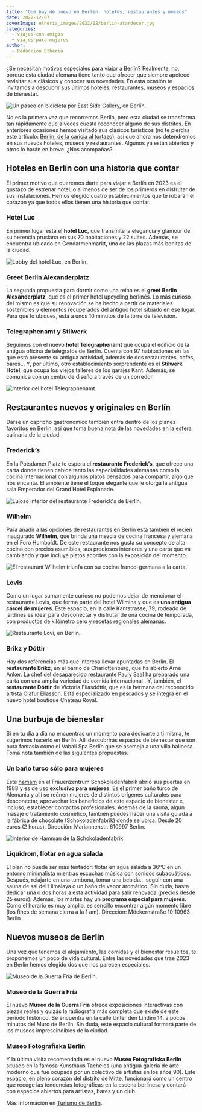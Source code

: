 ```yaml
---
title: "Qué hay de nuevo en Berlín: hoteles, restaurantes y museos"
date: 2022-12-07
coverImage: etheria_images/2022/12/berlin-atardecer.jpg
categories: 
  - viajes-con-amigas
  - viajes-para-mujeres
author: 
  - Redaccion Etheria
---
```


¿Se necesitan motivos especiales para viajar a Berlín? Realmente, no, porque esta ciudad 
alemana tiene tanto que ofrecer que siempre apetece revisitar sus clásicos y conocer sus 
novedades. En esta ocasión te invitamos a descubrir sus últimos hoteles, restaurantes, 
museos y espacios de bienestar. 

![Un paseo en bicicleta por East Side Gallery, en Berlín.](etheria_images/2022/12/East-Side-Gallery-850x568.jpg "East Side Gallery. © Visit Berlín/ Philip Koschel")

No es la primera vez que recorremos Berlín, pero esta ciudad se transforma tan 
rápidamente que a veces cuesta reconocer alguno de sus distritos. En anteriores 
ocasiones hemos visitado sus clásicos turísticos (no te pierdas este artículo: [Berlín, 
de la caricia al 
tortazo](https://etheriamagazine.com/2018/11/12/viaje-al-berlin-mas-divertido-interesante-sobrecogedor/)), 
así que ahora nos detendremos en sus nuevos hoteles, museos y restaurantes. Algunos ya 
están abiertos y otros lo harán en breve. ¿Nos acompañas? 

## Hoteles en Berlín con una historia que contar

El primer motivo que queremos darte para viajar a Berlín en 2023 es el gustazo de 
estrenar hotel, o al menos de ser de los primeros en disfrutar de sus instalaciones. 
Hemos elegido cuatro establecimientos que te robarán el corazón ya que todos ellos 
tienen una historia que contar. 

### Hotel Luc

En primer lugar está el **hotel Luc,** que transmite la elegancia y glamour de su 
herencia prusiana en sus 70 habitaciones y 22 suites. Además, se encuentra ubicado en 
Gendarmenmarkt, una de las plazas más bonitas de la ciudad. 

![Lobby del hotel Luc, en Berlín.](etheria_images/2022/12/lobby-hotel-luc-berlin-850x567.jpg "Lobby del hotel Luc, en Berlín. © NH Autograph Collection")

### Greet Berlin Alexanderplatz

La segunda propuesta para dormir como una reina es el **greet Berlin Alexanderplatz**, 
que es el primer hotel upcycling berlinés. Lo más curioso del mismo es que su renovación 
se ha hecho a partir de materiales sostenibles y elementos recuperados del antiguo hotel 
situado en ese lugar. Para que lo ubiques, está a unos 10 minutos de la torre de 
televisión. 

### Telegraphenamt y Stilwerk

Seguimos con el nuevo **hotel Telegraphenamt** que ocupa el edificio de la antigua 
oficina de telégrafos de Berlín. Cuenta con 97 habitaciones en las que está presente su 
antigua actividad, además de dos restaurantes, cafés, bares... Y, por último, otro 
establecimiento sorprendente es el **Stilwerk Hotel**, que ocupa los viejos talleres de 
los garajes Kant. Además, se comunica con un centro de diseño a través de un corredor. 

![Interior del hotel Telegraphenamt.](etheria_images/2022/12/hotel-telegraphenamt.jpg "© Telegraphenamt.")

## Restaurantes nuevos y originales en Berlín

Darse un capricho gastronómico también entra dentro de los planes favoritos en Berlín, 
así que toma buena nota de las novedades en la esfera culinaria de la ciudad. 

### Frederick’s

En la Potsdamer Platz te espera el **restaurante Frederick’s**, que ofrece una carta 
donde tienen cabida tanto las especialidades alemanas como la cocina internacional con 
algunos platos pensados para compartir, algo que nos encanta. El ambiente tiene el toque 
elegante que le otorga la antigua sala Emperador del Grand Hotel Esplanade. 

![Lujoso interior del restaurante Frederick's de Berlín.](etheria_images/2022/12/restaurant-frederick-berlin-850x567.jpg "© Restaurante Frederick's de Berlín.")

### Wilhelm

Para añadir a las opciones de restaurantes en Berlín está también el recién inaugurado 
**Wilhelm**, que brinda una mezcla de cocina francesa y alemana en el Foro Humboldt. De 
este restaurante nos gusta su concepto de alta cocina con precios asumibles, sus 
preciosos interiores y una carta que va cambiando y que incluye platos acordes con la 
exposición del momento. 

![El restaurant Wilhelm triunfa con su cocina franco-germana a la carta.](etheria_images/2022/12/restaurante-wilhelm-850x567.jpg "El restaurant Wilhelm triunfa con su cocina franco-germana a la carta.")

### Lovis

Como un lugar sumamente curioso no podemos dejar de mencionar el restaurante Lovis, que 
forma parte del hotel Wilmina y que es **una antigua cárcel de mujeres**. Este espacio, 
en la calle Kantstrasse, 79, rodeado de jardines es ideal para desconectar y disfrutar 
de una cocina de temporada, con productos de kilómetro cero y recetas regionales 
alemanas. 

![Restaurante Lovi, en Berlín.](etheria_images/2022/12/restaurante-lovi-berlin.jpg "© Restaurante Lovi, en Berlín.")

### Brikz y Dóttir

Hay dos referencias más que interesa llevar apuntadas en Berlín. El **restaurante 
Brikz**, en el barrio de Charlottenburg, que ha abierto Arne Anker. La chef del 
desaparecido restaurante Pauly Saal ha preparado una carta con una amplia variedad de 
comida internacional . Y, también, el **restaurante Dóttir** de Victoria Elíasdóttir, 
que es la hermana del reconocido artista Olafur Eliasson. Está especializado en pescados 
y se integra en el nuevo hotel boutique Chateau Royal. 

## Una burbuja de bienestar

Si en tu día a día no encuentras un momento para dedicarte a ti misma, te sugerimos 
hacerlo en Berlín. Allí descubrirás espacios de bienestar que son pura fantasía como el 
Vabali Spa Berlín que se asemeja a una villa balinesa. Toma nota también de las 
siguientes propuestas. 

### Un baño turco sólo para mujeres

Este [hamam](https://www.hamamberlin.de/) en el Frauenzentrum Schokoladenfabrik abrió 
sus puertas en 1988 y es de uso **exclusivo para mujeres**. Es el primer baño turco de 
Alemania y allí se reúnen mujeres de distintos orígenes culturales para desconectar, 
aprovechar los beneficios de este espacio de bienestar e, incluso, establecer contactos 
profesionales. Además de la sauna, algún masaje o tratamiento cosmético, también puedes 
hacer una visita guiada a la fábrica de chocolate (Schokoladenfabrik) donde se ubica. 
Desde 20 euros (2 horas). Dirección: Mariannenstr. 610997 Berlín. 

![Interior de Hamman de la Schokoladenfabrik.](etheria_images/2022/12/hamman-berlin.jpg "Haman o baño turco para mujeres en la Schokoladenfabrik. © Camera4")

### Liquidrom, flotar en agua salada

El plan no puede ser más tentador: flotar en agua salada a 36ºC en un entorno 
minimalista mientras escuchas música con sonidos subacuáticos. Después, relajarte en una 
tumbona, tomar una bebida... seguir con una sauna de sal del Himalaya o un baño de vapor 
aromático. Sin duda, basta dedicar una o dos horas a esta actividad para salir renovada 
(precios desde 25 euros). Además, los martes hay un **programa especial para mujeres**. 
Como el horario es muy amplio, es sencillo encontrar algún momento libre (los fines de 
semana cierra a la 1 am). Dirección: Möckernstraße 10 10963 Berlin 

## Nuevos museos de Berlín

Una vez que tenemos el alojamiento, las comidas y el bienestar resueltos, te proponemos 
un poco de vida cultural. Entre las novedades que trae 2023 en Berlín hemos elegido dos 
que nos parecen especiales. 

![Museo de la Guerra Fría de Berlín.](etheria_images/2022/12/museo-guerra-fria-berlin-850x376.jpg "© Museo de la Guerra Fría de Berlín.")

### Museo de la Guerra Fría

El nuevo **Museo de la Guerra Fría** ofrece exposiciones interactivas con piezas reales 
y quizás la radiografía más completa que existe de este periodo histórico. Se encuentra 
en la calle Unter den Linden 14, a pocos minutos del Muro de Berlín. Sin duda, este 
espacio cultural formará parte de los museos imprescindibles de la ciudad. 

### Museo Fotografiska Berlin

Y la última visita recomendada es el nuevo **Museo Fotografiska Berlin** situado en la 
famosa Kunsthaus Tacheles (una antigua galería de arte moderno que fue ocupada por un 
colectivo de artistas en los años 90). Este espacio, en pleno corazón del distrito de 
Mitte, funcionará como un centro que recoge las tendencias fotográficas en la escena 
berlinesa y contará con espacios abiertos para artistas, bares y un club. 

Más información en [Turismo de Berlín](https://www.visitberlin.de/es).
